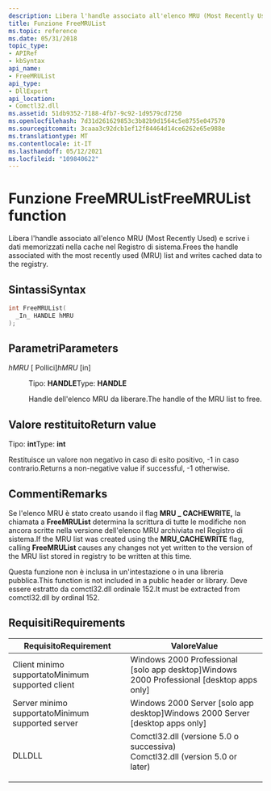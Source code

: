 ```yaml
---
description: Libera l'handle associato all'elenco MRU (Most Recently Used) e scrive i dati memorizzati nella cache nel Registro di sistema.
title: Funzione FreeMRUList
ms.topic: reference
ms.date: 05/31/2018
topic_type:
- APIRef
- kbSyntax
api_name:
- FreeMRUList
api_type:
- DllExport
api_location:
- Comctl32.dll
ms.assetid: 51db9352-7188-4fb7-9c92-1d9579cd7250
ms.openlocfilehash: 7d31d261629853c3b82b9d1564c5e8755e047570
ms.sourcegitcommit: 3caaa3c92dcb1ef12f84464d14ce6262e65e988e
ms.translationtype: MT
ms.contentlocale: it-IT
ms.lasthandoff: 05/12/2021
ms.locfileid: "109840622"
---
```

# <a name="freemrulist-function"></a><span data-ttu-id="0a582-103">Funzione FreeMRUList</span><span class="sxs-lookup"><span data-stu-id="0a582-103">FreeMRUList function</span></span>

<span data-ttu-id="0a582-104">Libera l'handle associato all'elenco MRU (Most Recently Used) e scrive i dati memorizzati nella cache nel Registro di sistema.</span><span class="sxs-lookup"><span data-stu-id="0a582-104">Frees the handle associated with the most recently used (MRU) list and writes cached data to the registry.</span></span>

## <a name="syntax"></a><span data-ttu-id="0a582-105">Sintassi</span><span class="sxs-lookup"><span data-stu-id="0a582-105">Syntax</span></span>


```C++
int FreeMRUList(
  _In_ HANDLE hMRU
);
```



## <a name="parameters"></a><span data-ttu-id="0a582-106">Parametri</span><span class="sxs-lookup"><span data-stu-id="0a582-106">Parameters</span></span>

<dl> <dt>

<span data-ttu-id="0a582-107">*hMRU* \[ Pollici\]</span><span class="sxs-lookup"><span data-stu-id="0a582-107">*hMRU* \[in\]</span></span>
</dt> <dd>

<span data-ttu-id="0a582-108">Tipo: **HANDLE**</span><span class="sxs-lookup"><span data-stu-id="0a582-108">Type: **HANDLE**</span></span>

<span data-ttu-id="0a582-109">Handle dell'elenco MRU da liberare.</span><span class="sxs-lookup"><span data-stu-id="0a582-109">The handle of the MRU list to free.</span></span>

</dd> </dl>

## <a name="return-value"></a><span data-ttu-id="0a582-110">Valore restituito</span><span class="sxs-lookup"><span data-stu-id="0a582-110">Return value</span></span>

<span data-ttu-id="0a582-111">Tipo: **int**</span><span class="sxs-lookup"><span data-stu-id="0a582-111">Type: **int**</span></span>

<span data-ttu-id="0a582-112">Restituisce un valore non negativo in caso di esito positivo, -1 in caso contrario.</span><span class="sxs-lookup"><span data-stu-id="0a582-112">Returns a non-negative value if successful, -1 otherwise.</span></span>

## <a name="remarks"></a><span data-ttu-id="0a582-113">Commenti</span><span class="sxs-lookup"><span data-stu-id="0a582-113">Remarks</span></span>

<span data-ttu-id="0a582-114">Se l'elenco MRU è stato creato usando il flag **MRU \_ CACHEWRITE,** la chiamata a **FreeMRUList** determina la scrittura di tutte le modifiche non ancora scritte nella versione dell'elenco MRU archiviata nel Registro di sistema.</span><span class="sxs-lookup"><span data-stu-id="0a582-114">If the MRU list was created using the **MRU\_CACHEWRITE** flag, calling **FreeMRUList** causes any changes not yet written to the version of the MRU list stored in registry to be written at this time.</span></span>

<span data-ttu-id="0a582-115">Questa funzione non è inclusa in un'intestazione o in una libreria pubblica.</span><span class="sxs-lookup"><span data-stu-id="0a582-115">This function is not included in a public header or library.</span></span> <span data-ttu-id="0a582-116">Deve essere estratto da comctl32.dll ordinale 152.</span><span class="sxs-lookup"><span data-stu-id="0a582-116">It must be extracted from comctl32.dll by ordinal 152.</span></span>

## <a name="requirements"></a><span data-ttu-id="0a582-117">Requisiti</span><span class="sxs-lookup"><span data-stu-id="0a582-117">Requirements</span></span>



| <span data-ttu-id="0a582-118">Requisito</span><span class="sxs-lookup"><span data-stu-id="0a582-118">Requirement</span></span> | <span data-ttu-id="0a582-119">Valore</span><span class="sxs-lookup"><span data-stu-id="0a582-119">Value</span></span> |
|-------------------------------------|----------------------------------------------------------------------------------------------------------------|
| <span data-ttu-id="0a582-120">Client minimo supportato</span><span class="sxs-lookup"><span data-stu-id="0a582-120">Minimum supported client</span></span><br/> | <span data-ttu-id="0a582-121">Windows 2000 Professional \[solo app desktop\]</span><span class="sxs-lookup"><span data-stu-id="0a582-121">Windows 2000 Professional \[desktop apps only\]</span></span><br/>                                                     |
| <span data-ttu-id="0a582-122">Server minimo supportato</span><span class="sxs-lookup"><span data-stu-id="0a582-122">Minimum supported server</span></span><br/> | <span data-ttu-id="0a582-123">Windows 2000 Server \[solo app desktop\]</span><span class="sxs-lookup"><span data-stu-id="0a582-123">Windows 2000 Server \[desktop apps only\]</span></span><br/>                                                           |
| <span data-ttu-id="0a582-124">DLL</span><span class="sxs-lookup"><span data-stu-id="0a582-124">DLL</span></span><br/>                      | <dl> <span data-ttu-id="0a582-125"><dt>Comctl32.dll (versione 5.0 o successiva)</dt></span><span class="sxs-lookup"><span data-stu-id="0a582-125"><dt>Comctl32.dll (version 5.0 or later)</dt></span></span> </dl> |



 

 




